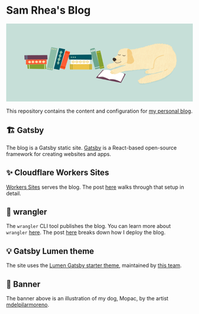 # Sam Rhea's Blog

![Banner](/banner.png)

This repository contains the content and configuration for [my personal blog](https://blog.samrhea.com).

## 🏗️ Gatsby

The blog is a Gatsby static site. [Gatsby](https://www.gatsbyjs.com/) is a React-based open-source framework for creating websites and apps.

## ✨ Cloudflare Workers Sites

[Workers Sites](https://developers.cloudflare.com/workers/sites/) serves the blog. The post [here](https://blog.samrhea.com/posts/2020/migrate-blog-to-workers) walks through that setup in detail.

## 🤠 wrangler

The `wrangler` CLI tool publishes the blog. You can learn more about `wrangler` [here](https://github.com/cloudflare/wrangler). The post [here](https://blog.samrhea.com/post/deploy-pipeline/) breaks down how I deploy the blog.

## 💡 Gatsby Lumen theme

The site uses the [Lumen Gatsby starter theme](https://www.gatsbyjs.com/starters/alxshelepenok/gatsby-starter-lumen), maintained by [this team](https://github.com/alxshelepenok/gatsby-starter-lumen#contributors).

## 🐶 Banner

The banner above is an illustration of my dog, Mopac, by the artist [mdelpilarmoreno](https://www.fiverr.com/mdelpilarmoreno?source=order_page_user_message_inner_link).